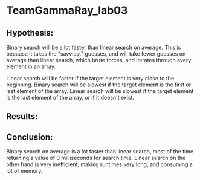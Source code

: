 # TeamGammaRay_lab03

## Hypothesis:
Binary search will be a lot faster than linear search on average. This is because it takes the "savviest" guesses, and will take fewer guesses on average than linear search, which brute forces, and iterates through every element in an array. 

Linear search will be faster if the target element is very close to the beginning.
Binary search will be slowest if the target element is the first or last element of the array. 
Linear search will be slowest if the target element is the last element of the array, or if it doesn't exist. 

## Results: 



## Conclusion: 

Binary search on average is a lot faster than linear search, most of the time returning a value of 0 milliseconds for search time. 
Linear search on the other hand is very inefficient, making runtimes very long, and consuming a lot of memory. 
